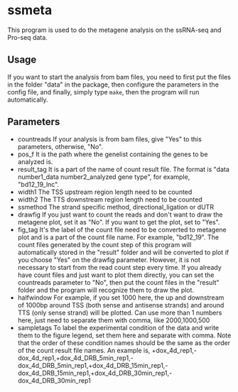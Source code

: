 # ssmeta

This program is used to do the metagene analysis on the ssRNA-seq and Pro-seq data.

## Usage

If you want to start the analysis from bam files, you need to first put the files in the folder "data" in the package, then configure the parameters in the config file, and finally, simply type `make`, then the program will run automatically.

## Parameters 

* countreads
If your analysis is from bam files, give "Yes" to this parameters, otherwise, "No".
* pos_f
It is the path where the genelist containing the genes to be analyzed is.
* result_tag
It is a part of the name of count result file. The format is "data number1_data number2_analyzed gene type", for example, "bd12_19_lnc".
* width1
The TSS upstream region length need to be counted
* width2
The TTS downstream region length need to be counted
* ssmethod
The strand specific method, directional_ligation or dUTR
* drawfig
If you just want to count the reads and don't want to draw the metagene plot, set it as "No". If you want to get the plot, set to "Yes".
* fig_tag
It's the label of the count file need to be converted to metagene plot and is a part of the count file name. For example, "bd12_19".    The count files generated by the count step of this program will automatically stored in the "result" folder and will be converted to plot if you choose "Yes" on the drawfig parameter. However, it is not necessary to start from the read count step every time. If you already have count files and just want to plot them directly, you can set the countreads parameter to "No", then put the count files in the "result" folder and the program will recognize them to draw the plot.
* halfwindow
For example, if you set 1000 here, the up and downstream of 1000bp around TSS (both sense and antisense strands) and around TTS (only sense strand) will be plotted. Can use more than 1 numbers here, just need to separate them with comma, like 2000,1000,500 
* sampletags
To label the experimental condition of the data and write them to the figure legend, set them here and separate with comma. Note that the order of these condition names should be the same as the order of the count result file names. An example is, +dox_4d_rep1,-dox_4d_rep1,+dox_4d_DRB_5min_rep1,-dox_4d_DRB_5min_rep1,+dox_4d_DRB_15min_rep1,-dox_4d_DRB_15min_rep1,+dox_4d_DRB_30min_rep1,-dox_4d_DRB_30min_rep1
